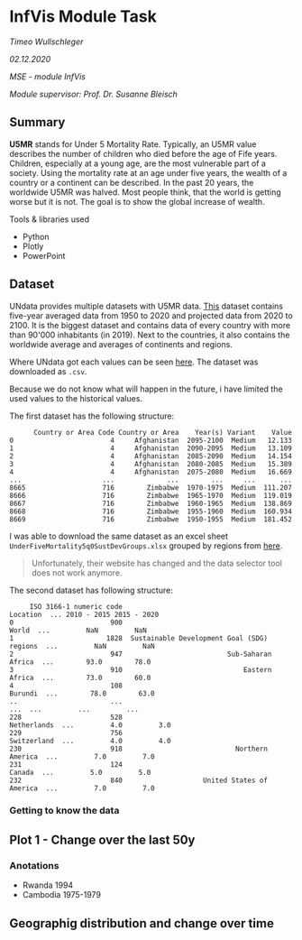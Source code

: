 # InfVis Module Task

*Timeo Wullschleger*

*02.12.2020*

*MSE - module InfVis*

*Module supervisor: Prof. Dr. Susanne Bleisch*

## Summary

**U5MR** stands for Under 5 Mortality Rate. Typically, an U5MR value describes the number of children who died before the age of Fife years. Children, especially at a young age, are the most vulnerable part of a society. Using the mortality rate at an age under five years, the wealth of a country or a continent can be described. In the past 20 years, the worldwide U5MR was halved. Most people think, that the world is getting worse but it is not. The goal is to show the global increase of wealth.

Tools & libraries used

* Python
* Plotly
* PowerPoint

## Dataset


UNdata provides multiple datasets with U5MR data.
[This](http://data.un.org/Data.aspx?q=under+five+mortality&d=PopDiv&f=variableID%3a80) dataset contains five-year averaged data from 1950 to 2020 and projected data from 2020 to 2100. It is the biggest dataset and contains data of every country with more than 90'000 inhabitants (in 2019). Next to the countries, it also contains the worldwide average and averages of continents and regions.

Where UNdata got each values can be seen [here](https://population.un.org/wpp/DataSources/). The dataset was downloaded as `.csv`.

Because we do not know what will happen in the future, i have limited the used values to the historical values.



The first dataset has the following structure:
```csv
      Country or Area Code Country or Area    Year(s) Variant    Value
0                        4     Afghanistan  2095-2100  Medium   12.133
1                        4     Afghanistan  2090-2095  Medium   13.109
2                        4     Afghanistan  2085-2090  Medium   14.154
3                        4     Afghanistan  2080-2085  Medium   15.389
4                        4     Afghanistan  2075-2080  Medium   16.669
...                    ...             ...        ...     ...      ...
8665                   716        Zimbabwe  1970-1975  Medium  111.207
8666                   716        Zimbabwe  1965-1970  Medium  119.019
8667                   716        Zimbabwe  1960-1965  Medium  138.869
8668                   716        Zimbabwe  1955-1960  Medium  160.934
8669                   716        Zimbabwe  1950-1955  Medium  181.452 
```
I was able to download the same dataset as an excel sheet `UnderFiveMortality5q0SustDevGroups.xlsx` grouped by regions from [here](https://population.un.org/PEPxplorer/api/queryweb/exportexcel). 
>Unfortunately, their website has changed and the data selector tool does not work anymore.

The second dataset has following structure:

```
     ISO 3166-1 numeric code                                    Location  ... 2010 - 2015 2015 - 2020
0                        900                                       World  ...         NaN         NaN
1                       1828  Sustainable Development Goal (SDG) regions  ...         NaN         NaN
2                        947                          Sub-Saharan Africa  ...        93.0        78.0
3                        910                              Eastern Africa  ...        73.0        60.0
4                        108                                     Burundi  ...        78.0        63.0
..                       ...                                         ...  ...         ...         ...
228                      528                                 Netherlands  ...         4.0         3.0
229                      756                                 Switzerland  ...         4.0         4.0
230                      918                            Northern America  ...         7.0         7.0
231                      124                                      Canada  ...         5.0         5.0
232                      840                    United States of America  ...         7.0         7.0
```

### Getting to know the data


## Plot 1 - Change over the last 50y



### Anotations

* Rwanda 1994
* Cambodia 1975-1979



## Geographig distribution and change over time
